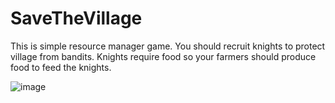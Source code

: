 # SaveTheVillage

This is simple resource manager game. 
You should recruit knights to protect village from bandits. Knights require food so your farmers should produce food to feed the knights.

![image](https://user-images.githubusercontent.com/34439136/213901933-05e2e7e7-e4a3-487c-bbb2-488acb9c28e6.png)
